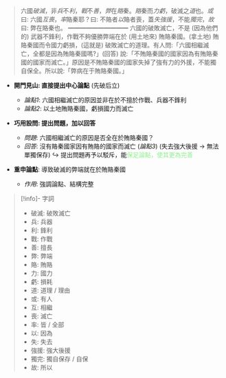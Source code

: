 > 六國*破滅*，非*兵*不*利*，*戰*不*善*，*弊*在*賂*秦。*賂*秦而*力虧*，破滅之*道*也。*或*曰: 六國*互喪*，*率*賂秦耶？曰: 不賂者*以*賂者喪，蓋*失強援*，不能*獨完*，*故*曰: 弊在賂秦也。
> ━━━━━━━━━━
> 六國的破敗滅亡，不是 (因為他們的) 武器不鋒利，作戰不夠優勝弊端在於 (用土地來) 賄賂秦國。(拿土地) 賄賂秦國而令國力虧損，(這就是) 破敗滅亡的道理。有人問:「六國相繼滅亡，全都是因為賄賂秦國嗎?」(回答) 說:「不賄賂秦國的國家因為有賄賂秦國的國家而滅亡。」原因是不賄賂秦國的國家失掉了強有力的外援，不能獨自保全。所以說:「弊病在于賄賂秦國。」

- **開門見山: 直接提出中心論點** (先破后立)
	- *論點1*: 六國相繼滅亡的原因並非在於不擅於作戰、兵器不鋒利
	- *論點2*: 以土地賄賂秦國，虧損國力而滅亡

- **巧用設問: 提出問題，加以回答**
	- *問題*: 六國相繼滅亡的原因是否全在於賄賂秦國？
	- *回答*: 沒有賂秦國家因有賄賂的國家而滅亡 (*論點3*)
	  (失去強大後援 → 無法單獨保存)
	  ↪ 提出問題再予以駁斥，能<span style="color: lightgreen">保足論點，使其更為完善</span>

- **重申論點**: 導致破滅的弊端就在於賄賂秦國
	- *作用*: 強調論點、結構完整

> [!info]- 字詞
> - 破滅: 破敗滅亡
> - 兵: 兵器
> - 利: 鋒利
> - 戰: 作戰
> - 善: 擅長
> - 弊: 弊端
> - 賂: 賄賂
> - 力: 國力
> - 虧: 損耗
> - 道: 道理 / 理由
> - 或: 有人
> - 互: 相繼
> - 喪: 滅亡
> - 率: 皆 / 全部
> - 以: 因為
> - 失: 失去
> - 強援: 強大後援
> - 獨完: 獨自保存 / 自保
> - 故: 所以
